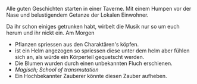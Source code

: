 Alle guten Geschichten starten in einer Taverne. Mit einem Humpen vor der Nase und belustigendem Getanze der Lokalen Einwohner.

Da ihr schon einiges getrunken habt, wirbelt die Musik nur so um euch herum und ihr nickt ein. Am Morgen

-   Pflanzen spriessen aus den Charaktären's köpfen.
-   ist ein Helm angezogen so spriessen diese unter dem helm aber fühlen sich an, als würde ein Körperteil gequetscht werden.
-   Die Blumen wurden durch einen unbekannten Fluch erschienen.
-   _Magisch; School of transmutation_
-   Ein Hochbekannter Zauberer könnte diesen Zauber aufheben.
